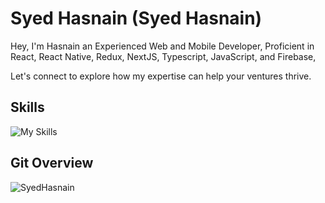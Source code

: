 # Syed Hasnain (Syed Hasnain)
Hey, I'm Hasnain an Experienced Web and Mobile Developer, Proficient in React, React Native, Redux, NextJS, Typescript, JavaScript, and Firebase, 

Let's connect to explore how my expertise can help your ventures thrive.

## Skills
![My Skills](https://skillicons.dev/icons?i=react,nextjs,firebase,nodejs,apollo,graphql,mongodb,express,js,ts,redux,sass,flutter,bootstrap,materialui,netlify,css,html)


## Git Overview
<img align="center" src="https://github-readme-stats.vercel.app/api?username=SyedMHasnain&show_icons=true" alt="SyedHasnain" />


